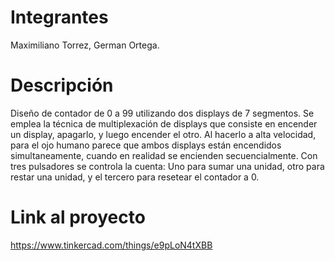# Integrantes 
Maximiliano Torrez, German Ortega.
# Descripción
Diseño de contador de 0 a 99 utilizando dos displays de 7 segmentos. Se emplea la técnica de multiplexación de displays que consiste en encender un display, apagarlo, y luego encender el otro. Al hacerlo a alta velocidad, para el ojo humano parece que ambos displays están encendidos simultaneamente, cuando en realidad se encienden secuencialmente.
Con tres pulsadores se controla la cuenta: Uno para sumar una unidad, otro para restar una unidad, y el tercero para resetear el contador a 0.
# Link al proyecto
https://www.tinkercad.com/things/e9pLoN4tXBB
